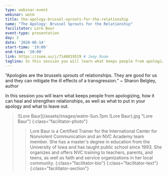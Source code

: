 ```yaml
---
type: webinar-event
webinar: watm
title: the-apology-brussel-sprouts-for-the-relationship
name: "The Apology: Brussel Sprouts for the Relationship"
facilitator: Lore Baur
event-type: presentation
day: 3
date: '2020-06-14'
start-time: '19:00'
end-time: '20:00'
link: https://zoom.us/j/7140019519 # Joey Room
tagline: In this session you will learn what keeps people from apologizing, how it can heal and strengthen relationships, as well as what to put in your apology and what to leave out.
---
```


“Apologies are the brussels sprouts of relationships. They are good for us and they can mitigate the ill effects of a transgression.” ~ Sharon Belgley, author

In this session you will learn what keeps people from apologizing, how it can heal and strengthen relationships, as well as what to put in your apology and what to leave out.

> ![Lore Baur](/assets/images/watm-Sun.7pm (Lore Baur).jpg "Lore Baur")
> {:class="facilitator-photo"}
>
> > Lore Baur is a Certified Trainer for the International Center for Nonviolent Communication and an NVC Academy team member. She has a master's degree in education from the University of Iowa and has taught public school since 1993. She organizes and offers NVC training to teachers, parents, and teens, as well as faith and service organizations in her local community.
> > {:class="facilitator-bio"}
> {:class="facilitator-text"}
{:class="facilitator-section"}
